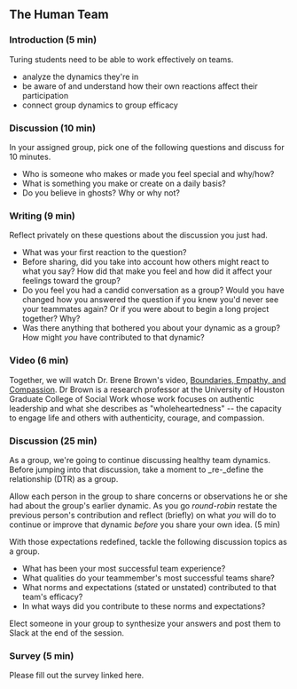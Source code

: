 ## The Human Team

### Introduction (5 min) 
Turing students need to be able to work effectively on teams.
* analyze the dynamics they're in
* be aware of and understand how their own reactions affect their participation
* connect group dynamics to group efficacy

### Discussion (10 min)
In your assigned group, pick one of the following questions and discuss for 10 minutes. 
* Who is someone who makes or made you feel special and why/how?
* What is something you make or create on a daily basis?
* Do you believe in ghosts? Why or why not?

### Writing (9 min)
Reflect privately on these questions about the discussion you just had.
* What was your first reaction to the question?
* Before sharing, did you take into account how others might react to what you say? How did that make you feel and how did it affect your feelings toward the group?
* Do you feel you had a candid conversation as a group? Would you have changed how you answered the question if you knew you'd never see your teammates again? Or if you were about to begin a long project together? Why?
* Was there anything that bothered you about your dynamic as a group? How might _you_ have contributed to that dynamic? 

### Video (6 min)
Together, we will watch Dr. Brene Brown's video, [Boundaries, Empathy, and Compassion](https://www.youtube.com/watch?v=ecb6ExBaW80). Dr Brown is a research professor at the University of Houston Graduate College of Social Work whose work focuses on authentic leadership and what she describes as "wholeheartedness" -- the capacity to engage life and others with authenticity, courage, and compassion.

### Discussion (25 min)
As a group, we're going to continue discussing healthy team dynamics. Before jumping into that discussion, take a moment to _re-_define the relationship (DTR) as a group. 

Allow each person in the group to share concerns or observations he or she had about the group's earlier dynamic. As you go *round-robin* restate the previous person's contribution and reflect (briefly) on what _you_ will do to continue or improve that dynamic _before_ you share your own idea. (5 min)

With those expectations redefined, tackle the following discussion topics as a group.  
* What has been your most successful team experience? 
* What qualities do your teammember's most successful teams share?
* What norms and expectations (stated or unstated) contributed to that team's efficacy? 
* In what ways did you contribute to these norms and expectations? 

Elect someone in your group to synthesize your answers and post them to Slack at the end of the session. 

### Survey (5 min)
Please fill out the survey linked here.
